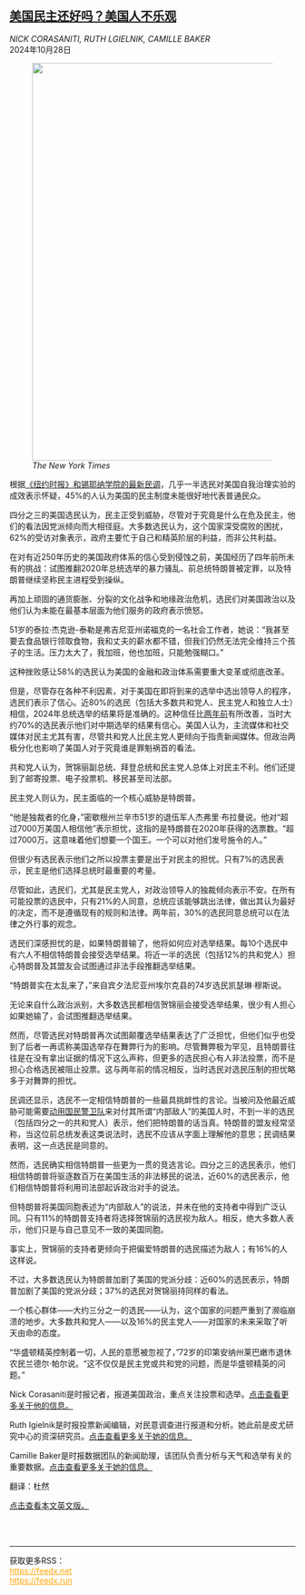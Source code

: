 <!--1730106421000-->
[美国民主还好吗？美国人不乐观](https://cn.nytimes.com/usa/20241028/american-democracy-poll/)
------

<address>NICK CORASANITI, RUTH LGIELNIK, CAMILLE BAKER</address><time pudate="2024-10-28 04:24:53" datetime="2024-10-28 04:24:53">2024年10月28日</time><figure><img src="https://images.weserv.nl/?url=static01.nyt.com/images/2024/10/25/multimedia/2024-10-25-democracy-polls-index/2024-10-25-democracy-polls-index-master1050-v2.png" width="1050" height="700"><figcaption> <cite>The New York Times</cite></figcaption></figure><section><p>根据<a href="https://www.nytimes.com/interactive/2024/10/25/us/elections/times-siena-poll-crosstabs.html">《纽约时报》和锡耶纳学院的最新民调</a>，几乎一半选民对美国自我治理实验的成效表示怀疑，45%的人认为美国的民主制度未能很好地代表普通民众。</p><p>四分之三的美国选民认为，民主正受到威胁，尽管对于究竟是什么在危及民主，他们的看法因党派倾向而大相径庭。大多数选民认为，这个国家深受腐败的困扰，62%的受访对象表示，政府主要忙于自己和精英阶层的利益，而非公共利益。</p><p>在对有近250年历史的美国政府体系的信心受到侵蚀之前，美国经历了四年前所未有的挑战：试图推翻2020年总统选举的暴力骚乱、前总统特朗普被定罪，以及特朗普继续坚称民主进程受到操纵。</p><p>再加上顽固的通货膨胀、分裂的文化战争和地缘政治危机，选民们对美国政治以及他们认为未能在最基本层面为他们服务的政府表示愤怒。</p><p>51岁的泰拉·杰克逊-泰勒是弗吉尼亚州诺福克的一名社会工作者，她说：“我甚至要去食品银行领取食物，我和丈夫的薪水都不错，但我们仍然无法完全维持三个孩子的生活。压力太大了，我加班，他也加班，只能勉强糊口。”</p><p>这种挫败感让58%的选民认为美国的金融和政治体系需要重大变革或彻底改革。</p><p>但是，尽管存在各种不利因素，对于美国在即将到来的选举中选出领导人的程序，选民们表示了信心。近80%的选民（包括大多数共和党人、民主党人和独立人士）相信，2024年总统选举的结果将是准确的。这种信任比<a href="https://www.nytimes.com/2022/10/18/us/politics/midterm-election-voters-democracy-poll.html">两年前</a>有所改善，当时大约70%的选民表示他们对中期选举的结果有信心。美国人认为，主流媒体和社交媒体对民主尤其有害，尽管共和党人比民主党人更倾向于指责新闻媒体。但政治两极分化也影响了美国人对于究竟谁是罪魁祸首的看法。</p><p>共和党人认为，贺锦丽副总统、拜登总统和民主党人总体上对民主不利。他们还提到了邮寄投票、电子投票机、移民甚至司法部。</p><p>民主党人则认为，民主面临的一个核心威胁是特朗普。</p><p>“他是独裁者的化身，”密歇根州兰辛市51岁的退伍军人杰弗里·布拉曼说。他对“超过7000万美国人相信他”表示担忧，这指的是特朗普在2020年获得的选票数。“超过7000万。这意味着他们想要一个国王。一个可以对他们发号施令的人。”</p><p>但很少有选民表示他们之所以投票主要是出于对民主的担忧。只有7%的选民表示，民主是他们选择总统时最重要的考量。</p><p>尽管如此，选民们，尤其是民主党人，对政治领导人的独裁倾向表示不安。在所有可能投票的选民中，只有21%的人同意，总统应该能够跳出法律，做出其认为最好的决定，而不是遵循现有的规则和法律。两年前，30%的选民同意总统可以在法律之外行事的观念。</p><p>选民们深感担忧的是，如果特朗普输了，他将如何应对选举结果。每10个选民中有六人不相信特朗普会接受选举结果。将近一半的选民（包括12%的共和党人）担心特朗普及其盟友会试图通过非法手段推翻选举结果。</p><p>“特朗普实在太乱来了，”来自宾夕法尼亚州埃尔克县的74岁选民凯瑟琳·穆斯说。</p><p>无论来自什么政治派别，大多数选民都相信贺锦丽会接受选举结果，很少有人担心如果她输了，会试图推翻选举结果。</p><p>然而，尽管选民对特朗普再次试图颠覆选举结果表达了广泛担忧，但他们似乎也受到了后者一再谎称美国选举存在舞弊行为的影响。尽管舞弊极为罕见，且特朗普往往是在没有拿出证据的情况下这么声称，但更多的选民担心有人非法投票，而不是担心合格选民被阻止投票。这与两年前的情况相反，当时选民对选民压制的担忧略多于对舞弊的担忧。</p><p>民调还显示，选民不一定相信特朗普的一些最具挑衅性的言论。当被问及他最近威胁可能需要<a href="https://www.nytimes.com/2024/10/15/us/politics/trump-opponents-enemy-within.html">动用国民警卫队</a>来对付其所谓“内部敌人”的美国人时，不到一半的选民（包括四分之一的共和党人）表示，他们把特朗普的话当真。特朗普的盟友经常坚称，当这位前总统发表这类说法时，选民不应该从字面上理解他的意思；民调结果表明，这一点选民是同意的。</p><p>然而，选民确实相信特朗普一些更为一贯的竞选言论。四分之三的选民表示，他们相信特朗普将驱逐数百万在美国生活的非法移民的说法，近60%的选民表示，他们相信特朗普将利用司法部起诉政治对手的说法。</p><p>但特朗普将美国同胞表述为“内部敌人”的说法，并未在他的支持者中得到广泛认同。只有11%的特朗普支持者将选择贺锦丽的选民视为敌人。相反，绝大多数人表示，他们只是与自己意见不一致的美国同胞。</p><p>事实上，贺锦丽的支持者更倾向于把偏爱特朗普的选民描述为敌人；有16%的人这样说。</p><p>不过，大多数选民认为特朗普加剧了美国的党派分歧：近60%的选民表示，特朗普加剧了美国的党派分歧；37%的选民对贺锦丽持同样的看法。</p><p>一个核心群体——大约三分之一的选民——认为，这个国家的问题严重到了濒临崩溃的地步。大多数共和党人——以及16%的民主党人——对国家的未来采取了听天由命的态度。</p><p>“华盛顿精英控制着一切，人民的意愿被忽视了，”72岁的印第安纳州莱巴嫩市退休农民兰德尔·帕尔说。“这不仅仅是民主党或共和党的问题，而是华盛顿精英的问题。”</p></section><footer><p>Nick Corasaniti是时报记者，报道美国政治，重点关注投票和选举。<a rel="nofollow" target="_blank" href="https://www.nytimes.com/by/nick-corasaniti">点击查看更多关于他的信息。</a></p><p>Ruth Igielnik是时报投票新闻编辑，对民意调查进行报道和分析。她此前是皮尤研究中心的资深研究员。<a rel="nofollow" target="_blank" href="https://www.nytimes.com/by/ruth-igielnik">点击查看更多关于她的信息。</a></p><p>Camille Baker是时报数据团队的新闻助理，该团队负责分析与天气和选举有关的重要数据。<a rel="nofollow" target="_blank" href="https://www.nytimes.com/by/camille-baker">点击查看更多关于她的信息。</a></p><p>翻译：杜然</p><p><a rel="nofollow" target="_blank" href="https://www.nytimes.com/2024/10/27/us/politics/american-democracy-poll.html">点击查看本文英文版。</a></p><br></footer><br><hr><div>获取更多RSS：<br><a href="https://feedx.net" style="color:orange" target="_blank">https://feedx.net</a> <br><a href="https://feedx.run" style="color:orange" target="_blank">https://feedx.run</a><br></div>
